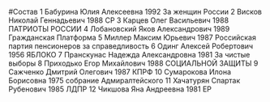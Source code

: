 #Состав
1 Бабурина Юлия Алексеевна 1992 За женщин России
2 Висков Николай Геннадьевич 1988 СР
3 Карцев Олег Васильевич 1988 ПАТРИОТЫ РОССИИ
4 Лобановский Яков Александрович 1989 Гражданская Платформа
5 Миллер Максим Юрьевич 1987 Российская партия пенсионеров за справедливость
6 Одинг Алексей Робертович 1956 ЯБЛОКО
7 Пранскунас Надежда Александровна 1981 За чистые выборы
8 Приходько Егор Михайлович 1988 СОЦИАЛЬНОЙ ЗАЩИТЫ
9 Сажченко Дмитрий Олегович 1987 КПРФ
10 Сумарокова Илона Борисовна 1975 собрание Адмиралтейского
11 Хачатурян Спартак Рубенович 1985 ЛДПР
12 Чикшова Яна Андреевна 1981 ЕР

